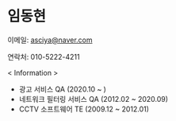 # 임동현

이메일: asciya@naver.com

연락처: 010-5222-4211


< Information >
- 광고 서비스 QA (2020.10 ~ )
- 네트워크 필터링 서비스 QA (2012.02 ~ 2020.09)
- CCTV 소프트웨어 TE (2009.12 ~ 2012.01)
